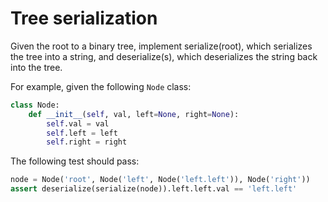 # Tree serialization

Given the root to a binary tree, implement serialize(root), which serializes the tree into a string, and deserialize(s), which deserializes the string back into the tree.

For example, given the following `Node` class:

```py
class Node:
    def __init__(self, val, left=None, right=None):
        self.val = val
        self.left = left
        self.right = right
```

The following test should pass:

```py
node = Node('root', Node('left', Node('left.left')), Node('right'))
assert deserialize(serialize(node)).left.left.val == 'left.left'
```
